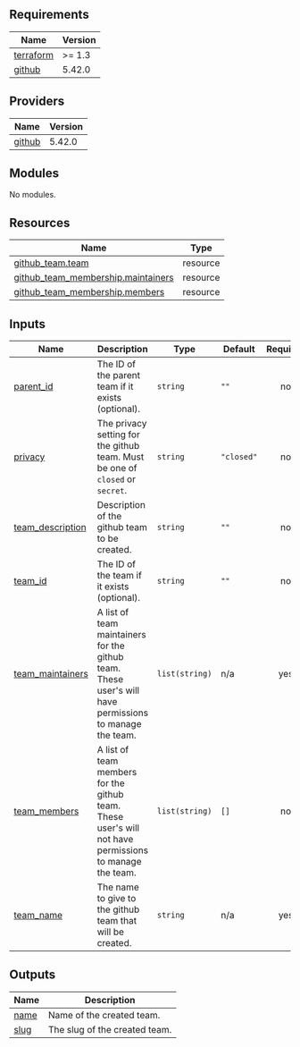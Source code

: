 ## Requirements

| Name | Version |
|------|---------|
| <a name="requirement_terraform"></a> [terraform](#requirement\_terraform) | >= 1.3 |
| <a name="requirement_github"></a> [github](#requirement\_github) | 5.42.0 |

## Providers

| Name | Version |
|------|---------|
| <a name="provider_github"></a> [github](#provider\_github) | 5.42.0 |

## Modules

No modules.

## Resources

| Name | Type |
|------|------|
| [github_team.team](https://registry.terraform.io/providers/integrations/github/5.42.0/docs/resources/team) | resource |
| [github_team_membership.maintainers](https://registry.terraform.io/providers/integrations/github/5.42.0/docs/resources/team_membership) | resource |
| [github_team_membership.members](https://registry.terraform.io/providers/integrations/github/5.42.0/docs/resources/team_membership) | resource |

## Inputs

| Name | Description | Type | Default | Required |
|------|-------------|------|---------|:--------:|
| <a name="input_parent_id"></a> [parent\_id](#input\_parent\_id) | The ID of the parent team if it exists (optional). | `string` | `""` | no |
| <a name="input_privacy"></a> [privacy](#input\_privacy) | The privacy setting for the github team. Must be one of `closed` or `secret`. | `string` | `"closed"` | no |
| <a name="input_team_description"></a> [team\_description](#input\_team\_description) | Description of the github team to be created. | `string` | `""` | no |
| <a name="input_team_id"></a> [team\_id](#input\_team\_id) | The ID of the team if it exists (optional). | `string` | `""` | no |
| <a name="input_team_maintainers"></a> [team\_maintainers](#input\_team\_maintainers) | A list of team maintainers for the github team. These user's will have permissions to manage the team. | `list(string)` | n/a | yes |
| <a name="input_team_members"></a> [team\_members](#input\_team\_members) | A list of team members for the github team. These user's will not have permissions to manage the team. | `list(string)` | `[]` | no |
| <a name="input_team_name"></a> [team\_name](#input\_team\_name) | The name to give to the github team that will be created. | `string` | n/a | yes |

## Outputs

| Name | Description |
|------|-------------|
| <a name="output_name"></a> [name](#output\_name) | Name of the created team. |
| <a name="output_slug"></a> [slug](#output\_slug) | The slug of the created team. |